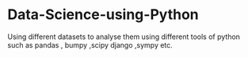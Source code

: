 # Data-Science-using-Python
Using different datasets to analyse them using different 
tools of python such as pandas , bumpy ,scipy django ,sympy etc.
